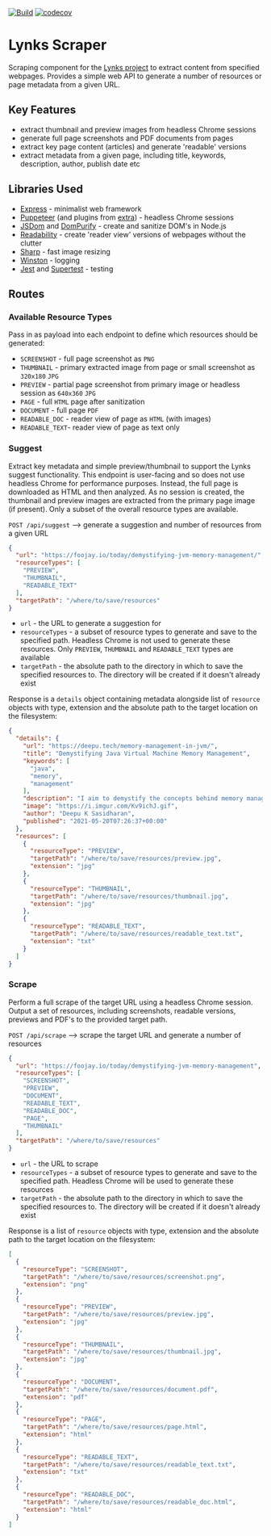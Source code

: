 [![Build](https://github.com/raharrison/lynks-scraper/actions/workflows/build.yml/badge.svg)](https://github.com/raharrison/lynks-scraper/actions/workflows/build.yml)
[![codecov](https://codecov.io/gh/raharrison/lynks-scraper/branch/master/graph/badge.svg?token=ZPH979TW7H)](https://codecov.io/gh/raharrison/lynks-scraper)

# Lynks Scraper

Scraping component for the [Lynks project](https://github.com/raharrison/lynks-server) to extract content from specified
webpages. Provides a simple web API to generate a number of resources or page metadata from a given URL.

## Key Features

- extract thumbnail and preview images from headless Chrome sessions
- generate full page screenshots and PDF documents from pages
- extract key page content (articles) and generate 'readable' versions
- extract metadata from a given page, including title, keywords, description, author, publish date etc

## Libraries Used

- [Express](https://expressjs.com/) - minimalist web framework
- [Puppeteer](https://github.com/puppeteer/puppeteer) (and plugins
  from [extra](https://github.com/berstend/puppeteer-extra)) - headless Chrome sessions
- [JSDom](https://github.com/jsdom/jsdom) and [DomPurify](https://github.com/cure53/DOMPurify) - create and sanitize
  DOM's in Node.js
- [Readability](https://github.com/mozilla/readability) - create 'reader view' versions of webpages without the clutter
- [Sharp](https://github.com/lovell/sharp) - fast image resizing
- [Winston](https://github.com/winstonjs/winston) - logging
- [Jest](https://jestjs.io/) and [Supertest](https://github.com/visionmedia/supertest) - testing

## Routes

### Available Resource Types

Pass in as payload into each endpoint to define which resources should be generated:

- `SCREENSHOT` - full page screenshot as `PNG`
- `THUMBNAIL` - primary extracted image from page or small screenshot as `320x180` `JPG`
- `PREVIEW` - partial page screenshot from primary image or headless session as `640x360` `JPG`
- `PAGE` - full `HTML` page after sanitization
- `DOCUMENT` - full page `PDF`
- `READABLE_DOC` - reader view of page as `HTML` (with images)
- `READABLE_TEXT`- reader view of page as text only

### Suggest

Extract key metadata and simple preview/thumbnail to support the Lynks suggest functionality. This endpoint is
user-facing and so does not use headless Chrome for performance purposes. Instead, the full page is downloaded as HTML
and then analyzed. As no session is created, the thumbnail and preview images are extracted from the primary page
image (if present). Only a subset of the overall resource types are available.

`POST /api/suggest` --> generate a suggestion and number of resources from a given URL

```json
{
  "url": "https://foojay.io/today/demystifying-jvm-memory-management/",
  "resourceTypes": [
    "PREVIEW",
    "THUMBNAIL",
    "READABLE_TEXT"
  ],
  "targetPath": "/where/to/save/resources"
}
```

- `url` - the URL to generate a suggestion for
- `resourceTypes` - a subset of resource types to generate and save to the specified path. Headless Chrome is not used
  to generate these resources. Only `PREVIEW`, `THUMBNAIL` and `READABLE_TEXT` types are available
- `targetPath` - the absolute path to the directory in which to save the specified resources to. The directory will be
  created if it doesn't already exist

Response is a `details` object containing metadata alongside list of `resource` objects with type, extension and the
absolute path to the target location on the filesystem:

```json
{
  "details": {
    "url": "https://deepu.tech/memory-management-in-jvm/",
    "title": "Demystifying Java Virtual Machine Memory Management",
    "keywords": [
      "java",
      "memory",
      "management"
    ],
    "description": "I aim to demystify the concepts behind memory management and take a look at memory management in some of the modern programming languages.",
    "image": "https://i.imgur.com/Kv9ichJ.gif",
    "author": "Deepu K Sasidharan",
    "published": "2021-05-20T07:26:37+00:00"
  },
  "resources": [
    {
      "resourceType": "PREVIEW",
      "targetPath": "/where/to/save/resources/preview.jpg",
      "extension": "jpg"
    },
    {
      "resourceType": "THUMBNAIL",
      "targetPath": "/where/to/save/resources/thumbnail.jpg",
      "extension": "jpg"
    },
    {
      "resourceType": "READABLE_TEXT",
      "targetPath": "/where/to/save/resources/readable_text.txt",
      "extension": "txt"
    }
  ]
}
```

### Scrape

Perform a full scrape of the target URL using a headless Chrome session. Output a set of resources, including
screenshots, readable versions, previews and PDF's to the provided target path.

`POST /api/scrape` --> scrape the target URL and generate a number of resources

```json
{
  "url": "https://foojay.io/today/demystifying-jvm-memory-management",
  "resourceTypes": [
    "SCREENSHOT",
    "PREVIEW",
    "DOCUMENT",
    "READABLE_TEXT",
    "READABLE_DOC",
    "PAGE",
    "THUMBNAIL"
  ],
  "targetPath": "/where/to/save/resources"
}
```

- `url` - the URL to scrape
- `resourceTypes` - a subset of resource types to generate and save to the specified path. Headless Chrome will be used
  to generate these resources
- `targetPath` - the absolute path to the directory in which to save the specified resources to. The directory will be
  created if it doesn't already exist

Response is a list of `resource` objects with type, extension and the absolute path to the target location on the
filesystem:

```json
[
  {
    "resourceType": "SCREENSHOT",
    "targetPath": "/where/to/save/resources/screenshot.png",
    "extension": "png"
  },
  {
    "resourceType": "PREVIEW",
    "targetPath": "/where/to/save/resources/preview.jpg",
    "extension": "jpg"
  },
  {
    "resourceType": "THUMBNAIL",
    "targetPath": "/where/to/save/resources/thumbnail.jpg",
    "extension": "jpg"
  },
  {
    "resourceType": "DOCUMENT",
    "targetPath": "/where/to/save/resources/document.pdf",
    "extension": "pdf"
  },
  {
    "resourceType": "PAGE",
    "targetPath": "/where/to/save/resources/page.html",
    "extension": "html"
  },
  {
    "resourceType": "READABLE_TEXT",
    "targetPath": "/where/to/save/resources/readable_text.txt",
    "extension": "txt"
  },
  {
    "resourceType": "READABLE_DOC",
    "targetPath": "/where/to/save/resources/readable_doc.html",
    "extension": "html"
  }
]
```
